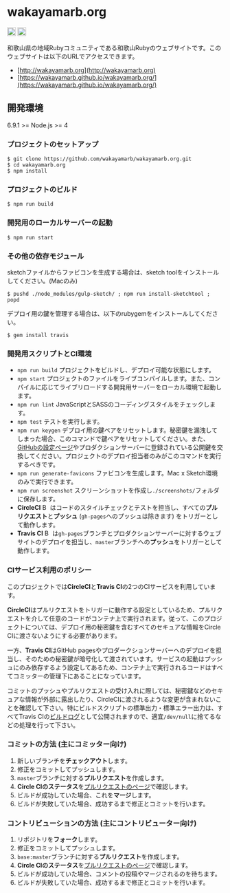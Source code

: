# wakayamarb.org

[<img src="https://circleci.com/gh/wakayamarb/wakayamarb.org/tree/master.svg" height="20" alt="Build Status">](https://circleci.com/gh/wakayamarb/wakayamarb.org) [<img src="https://travis-ci.org/wakayamarb/wakayamarb.org.svg?branch=master" height="20" alt="Build Status">](https://travis-ci.org/wakayamarb/wakayamarb.org)

和歌山県の地域Rubyコミュニティである和歌山Rubyのウェブサイトです。このウェブサイトは以下のURLでアクセスできます。

-   [http://wakayamarb.org](http://wakayamarb.org)
-   [https://wakayamarb.github.io/wakayamarb.org/](https://wakayamarb.github.io/wakayamarb.org/)

## 開発環境

6.9.1 >= Node.js >= 4

### プロジェクトのセットアップ

```
$ git clone https://github.com/wakayamarb/wakayamarb.org.git
$ cd wakayamarb.org
$ npm install
```

### プロジェクトのビルド

```
$ npm run build
```

### 開発用のローカルサーバーの起動

```
$ npm run start
```

### その他の依存モジュール

sketchファイルからファビコンを生成する場合は、sketch toolをインストールしてください。(Macのみ)

```
$ pushd ./node_modules/gulp-sketch/ ; npm run install-sketchtool ; popd
```

デプロイ用の鍵を管理する場合は、以下のrubygemをインストールしてください。

```
$ gem install travis
```

### 開発用スクリプトとCI環境

-   `npm run build` プロジェクトをビルドし、デプロイ可能な状態にします。
-   `npm start` プロジェクトのファイルをライブコンパイルします。また、コンパイルに応じてライブリロードする開発用サーバーをローカル環境で起動します。
-   `npm run lint` JavaScriptとSASSのコーディングスタイルをチェックします。
-   `npm test` テストを実行します。
-   `npm run keygen` デプロイ用の鍵ペアをリセットします。秘密鍵を漏洩してしまった場合、このコマンドで鍵ペアをリセットしてください。また、[GitHubの設定ページ](https://github.com/wakayamarb/wakayamarb.org/settings/keys)やプロダクションサーバーに登録されている公開鍵を交換してください。プロジェクトのデプロイ担当者のみがこのコマンドを実行するべきです。
-   `npm run generate-favicons` ファビコンを生成します。Mac x Sketch環境のみで実行できます。
-   `npm run screenshot` スクリーンショットを作成し`./screenshots/`フォルダに保存します。
-   **CircleCI** [<img src="https://circleci.com/gh/wakayamarb/wakayamarb.org/tree/master.svg" height="14" alt="Build Status">](https://circleci.com/gh/wakayamarb/wakayamarb.org) はコードのスタイルチェックとテストを担当し、すべての**プルリクエスト**と**プッシュ** (`gh-pages`へのプッシュは除きます) をトリガーとして動作します。
-   **Travis CI** [<img src="https://travis-ci.org/wakayamarb/wakayamarb.org.svg?branch=master" height="14" alt="Build Status">](https://travis-ci.org/wakayamarb/wakayamarb.org) は`gh-pages`ブランチとプロダクションサーバーに対するウェブサイトのデプロイを担当し、`master`ブランチへの**プッシュ**をトリガーとして動作します。

### CIサービス利用のポリシー

このプロジェクトでは**CircleCI**と**Travis CI**の2つのCIサービスを利用しています。

**CircleCI**はプルリクエストをトリガーに動作する設定としているため、プルリクエストを介して任意のコードがコンテナ上で実行されます。従って、このプロジェクトについては、デプロイ用の秘密鍵を含むすべてのセキュアな情報をCircle CIに渡さないようにする必要があります。

一方、**Travis CI**はGitHub pagesやプロダークションサーバーへのデプロイを担当し、そのための秘密鍵が暗号化して渡されています。サービスの起動はプッシュにのみ依存するよう設定してあるため、コンテナ上で実行されるコードはすべてコミッターの管理下にあることになっています。

コミットのプッシュやプルリクエストの受け入れに際しては、秘密鍵などのセキュアな情報が外部に露出したり、CircleCIに渡されるような変更が含まれないことを確認して下さい。特にビルドスクリプトの標準出力・標準エラー出力は、すべてTravis CIの[ビルドログ](https://travis-ci.org/wakayamarb/wakayamarb.org)として公開されますので、適宜`/dev/null`に捨てるなどの処理を行って下さい。

### コミットの方法 (主にコミッター向け)

1.  新しいブランチを**チェックアウト**します。
1.  修正をコミットしてプッシュします。
1.  `master`ブランチに対する**プルリクエスト**を作成します。
1.  **Circle CIのステータス**を[プルリクエストのページ](https://github.com/wakayamarb/wakayamarb.org/pulls)で確認します。
1.  ビルドが成功していた場合、これを**マージ**します。
1.  ビルドが失敗していた場合、成功するまで修正とコミットを行います。

### コントリビューションの方法 (主にコントリビューター向け)

1.  リポジトリを**フォーク**します。
1.  修正をコミットしてプッシュします。
1.  `base:master`ブランチに対する**プルリクエスト**を作成します。
1.  **Circle CIのステータス**を[プルリクエストのページ](https://github.com/wakayamarb/wakayamarb.org/pulls)で確認します。
1.  ビルドが成功していた場合、コメントの投稿やマージされるのを待ちます。
1.  ビルドが失敗していた場合、成功するまで修正とコミットを行います。
